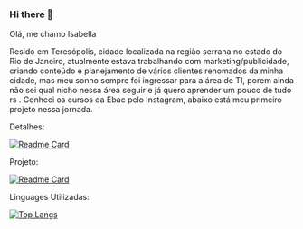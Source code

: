 ### Hi there 👋

Olá, me chamo Isabella 

Resido em Teresópolis, cidade localizada na região serrana no estado do Rio de Janeiro, atualmente estava trabalhando com marketing/publicidade, criando conteúdo e 
planejamento de vários clientes renomados da minha cidade, mas meu sonho sempre foi ingressar para a área de TI, porem ainda não sei qual nicho nessa área seguir e já
quero aprender um pouco de tudo rs . Conheci os cursos da Ebac pelo Instagram, abaixo está meu primeiro projeto nessa jornada.

 Detalhes:

[![Readme Card](https://github-readme-stats.vercel.app/api?username=iisawn&theme=synthwave)](https://github.com/anuraghazra/github-readme-stats)

Projeto:

[![Readme Card](https://github-readme-stats.vercel.app/api/pin/?username=iisawn&repo=Projeto-Tik-Tok&theme=synthwave)](https://github.com/iisawn/Projeto-Tik-Tok)

Linguages Utilizadas: 

[![Top Langs](https://github-readme-stats.vercel.app/api/top-langs/?username=iisawn&layout=compact&theme=synthwave)](https://github.com/anuraghazra/github-readme-stats)
